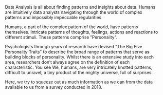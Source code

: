  Data Analysis is all about finding patterns and insights about data.
Humans are intuitively data analysts navigating through the world of complex patterns and impossibly impeccable regularities.

  Humans, a part of the complex pattern of the world, have patterns themselves. Intricate patterns of thoughts, feelings, actions and reactions to different stimuli. These patterns comprise "Personality".

  Psychologists through years of research have devised "The Big Five Personality Traits" to describe the broad range of patterns that serve as building blocks of personality. Whilst there is an extensive study into each area, researchers don’t always agree on the definition of each characteristic. You see We, humans, are very intricately knotted patterns, difficult to unravel, a tiny product of the mighty universe, full of surprises.


Here, we try to squeeze out as much information as we can from the data available to us from a survey conducted in 2018.
